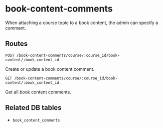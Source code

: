 # book-content-comments

When attaching a course topic to a book content, the admin can specify a comment.

## Routes

`POST /book-content-comments/course/:course_id/book-content/:book_content_id`

Create or update a book content comment.

`GET /book-content-comments/course/:course_id/book-content/:book_content_id`

Get all book content comments.

## Related DB tables
- `book_content_comments`
